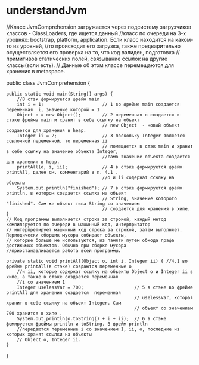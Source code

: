# understandJvm
//Класс JvmComprehension загружается через подсистему загрузчиков классов - ClassLoaders, где ищется данный
//класс по очереди на 3-х уровнях: bootstrap, platform, application. Если класс находится на каком-то из уровней,
//то происходит его загрузка, также предварительно осуществляется его проверка на то, что код валиден, подготовка
// примитивов статических полей, связывание ссылок на другие классы(если есть).
// Данные об этом классе перемещаются для хранения в metaspace.

public class JvmComprehension {

    public static void main(String[] args) {
        //В стэк формируется фрейм main
        int i = 1;                      // 1 во фрейме main создается переменная  i, значение которой = 1
        Object o = new Object();        // 2 переменная о создается в стэке фрейма main и хранит в себе ссылку на объект
                                        // new Object  - новый объект создается для хранения в heap.
        Integer ii = 2;                 // 3 поскольку Integer является ссылочной переменной, то переменная ii
                                        // помещается в стэк main и хранит в себе ссылку на значение объекта Integer,
                                        //само значение объекта создается для хранения в heap.
        printAll(o, i, ii);             // 4 в стэке формируется фрейм printAll, далее см. комментарий в п. 4.1 .
                                        //o и ii cодержат ссылку на объекты
        System.out.println("finished"); // 7 в стэке формируется фрейм println, в котором создается ссылка на объект
                                        // String, значение которого "finished". Сам же объект типа String со значением
                                        // создается для хранения в хипе.
    }
    // Код программы выполняется строка за строкой, каждый метод компиляруется по очереди в машинный код, интерпритатор
    // интерпретирует машинный код строка за строкой, затем выполняет. Периодически сборщик мусора собирает объекты,
    // которые больше не используются, из памяти путем обхода графа достижимых объектов. Обычно при сборке мусора
    //приостанавливается работа всей программы.

    private static void printAll(Object o, int i, Integer ii) { //4.1 во фрейме printAll(в стэке) создаются переменные o
        //и ii, которые содержат ссылку на объекты Object o и Integer ii в хипе, а также в стэке создается переменная
        //i со значением 1
        Integer uselessVar = 700;                   // 5 в стэке во фрейме printAll для хранения создается  переменная
                                                    // uselessVar, которая хранит в себе ссылку на объект Integer. Сам
                                                    // объект со значением 700 хранится в хипе .
        System.out.println(o.toString() + i + ii);  // 6 в стэке фомируется фреймы println и toString. В фрейм println
        //передаются переменные i со значением 1, ii, o, последние из которых хранят ссылки на объекты
        // Object o, Integer ii.
    }
}
